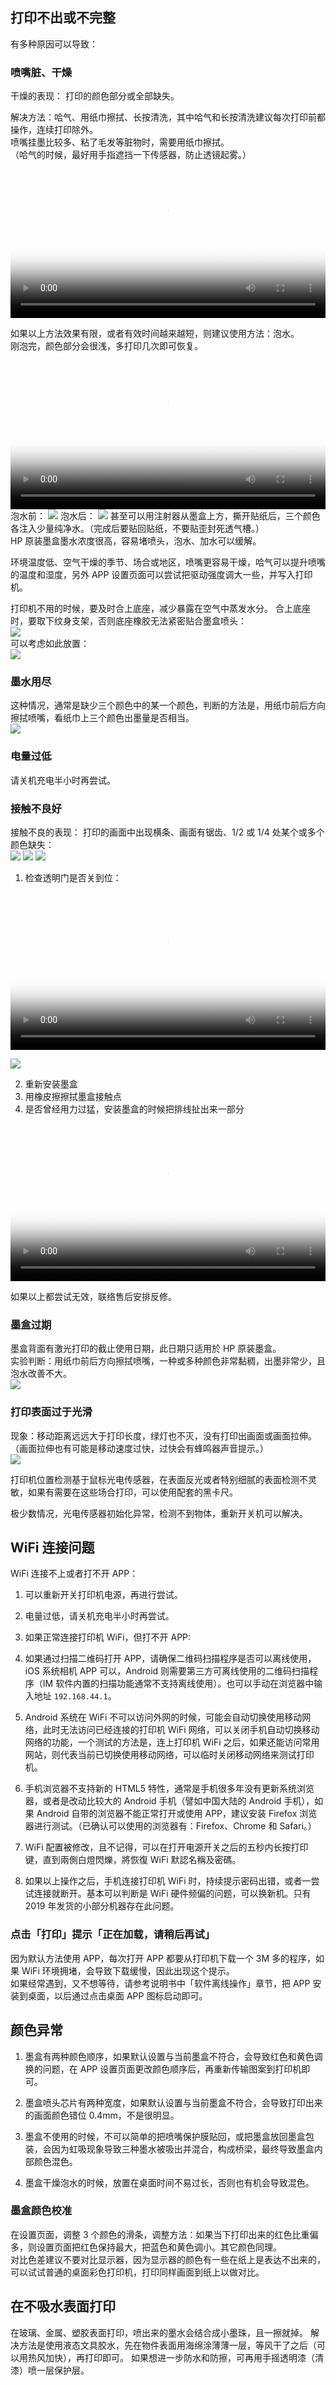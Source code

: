 ## 打印不出或不完整
有多种原因可以导致：

### 喷嘴脏、干燥
干燥的表现：
打印的颜色部分或全部缺失。

解决方法：哈气、用纸巾擦拭、长按清洗，其中哈气和长按清洗建议每次打印前都操作，连续打印除外。  
喷嘴挂墨比较多、粘了毛发等脏物时，需要用纸巾擦拭。  
（哈气的时候，最好用手指遮挡一下传感器，防止透镜起雾。）
<video width="100%" controls poster="video/dry1.png"><source src="video/dry1.mp4" type="video/mp4"></video>

如果以上方法效果有限，或者有效时间越来越短，则建议使用方法：泡水。  
刚泡完，颜色部分会很浅，多打印几次即可恢复。
<video width="100%" controls poster="video/dry2.png"><source src="video/dry2.mp4" type="video/mp4"></video>
泡水前：
<img style="max-width:100%;" src="img/dry2.1.jpg">
泡水后：
<img style="max-width:100%;" src="img/dry2.2.jpg">
甚至可以用注射器从墨盒上方，撕开贴纸后，三个颜色各注入少量纯净水。（完成后要贴回贴纸，不要贴歪封死透气槽。）  
HP 原装墨盒墨水浓度很高，容易堵喷头，泡水、加水可以缓解。

环境温度低、空气干燥的季节、场合或地区，喷嘴更容易干燥，哈气可以提升喷嘴的温度和湿度，另外 APP 设置页面可以尝试把驱动强度调大一些，并写入打印机。

打印机不用的时候，要及时合上底座，减少暴露在空气中蒸发水分。
合上底座时，要取下纹身支架，否则底座橡胶无法紧密贴合墨盒喷头：  
<img style="max-width:100%;" src="img/b1.jpg">  
可以考虑如此放置：  
<img style="max-width:100%;" src="img/b2.jpg">

### 墨水用尽
这种情况，通常是缺少三个颜色中的某一个颜色，判断的方法是，用纸巾前后方向擦拭喷嘴，看纸巾上三个颜色出墨量是否相当。  
<img style="max-width:100%;" src="img/tissue.jpg">

### 电量过低
请关机充电半小时再尝试。

### 接触不良好
接触不良的表现：
打印的画面中出现横条、画面有锯齿、1/2 或 1/4 处某个或多个颜色缺失：  
<img style="max-width:100%;" src="img/conn_b.jpg">
<img style="max-width:100%;" src="img/conn_a.png">
<img style="max-width:100%;" src="img/conn_c.png">

1. 检查透明门是否关到位：

<video width="100%" controls poster="video/conn1.png"><source src="video/conn1.mp4" type="video/mp4"></video>

<img style="max-width:100%;" src="img/conn1.png">  

2. 重新安装墨盒
3. 用橡皮擦擦拭墨盒接触点
4. 是否曾经用力过猛，安装墨盒的时候把排线扯出来一部分

<video width="100%" controls poster="video/conn2.png"><source src="video/conn2.mp4" type="video/mp4"></video>

如果以上都尝试无效，联络售后安排反修。

### 墨盒过期
墨盒背面有激光打印的截止使用日期，此日期只适用於 HP 原装墨盒。  
实验判断：用纸巾前后方向擦拭喷嘴，一种或多种颜色非常黏稠，出墨非常少，且泡水改善不大。  
<img style="max-width:100%;" src="img/tissue2.jpg">


### 打印表面过于光滑
现象：移动距离远远大于打印长度，绿灯也不灭，没有打印出画面或画面拉伸。
（画面拉伸也有可能是移动速度过快，过快会有蜂鸣器声音提示。）  
<img style="max-width:100%;" src="img/stretch.jpg">

打印机位置检测基于鼠标光电传感器，在表面反光或者特别细腻的表面检测不灵敏，如果有需要在这些场合打印，可以使用配套的黑卡尺。

极少数情况，光电传感器初始化异常，检测不到物体，重新开关机可以解决。


## WiFi 连接问题
WiFi 连接不上或者打不开 APP：

1. 可以重新开关打印机电源，再进行尝试。

2. 电量过低，请关机充电半小时再尝试。

3. 如果正常连接打印机 WiFi，但打不开 APP:

  1. 如果通过扫描二维码打开 APP，请确保二维码扫描程序是否可以离线使用，iOS 系统相机 APP 可以，Android 则需要第三方可离线使用的二维码扫描程序（IM 软件内置的扫描功能通常不支持离线使用）。也可以手动在浏览器中输入地址 `192.168.44.1`。

  2. Android 系统在 WiFi 不可以访问外网的时候，可能会自动切换使用移动网络，此时无法访问已经连接的打印机 WiFi 网络，可以关闭手机自动切换移动网络的功能，一个测试的方法是，连上打印机 WiFi 之后，如果还能访问常用网站，则代表当前已切换使用移动网络，可以临时关闭移动网络来测试打印机。

  3. 手机浏览器不支持新的 HTML5 特性，通常是手机很多年没有更新系统浏览器，或者是改动比较大的 Android 手机（譬如中国大陆的 Android 手机），如果 Android 自带的浏览器不能正常打开或使用 APP，建议安装 Firefox 浏览器进行测试。（已确认可以使用的浏览器有：Firefox、Chrome 和 Safari。）

4. WiFi 配置被修改，且不记得，可以在打开电源开关之后的五秒内长按打印键，直到兩側白燈閃爍，將恢復 WiFi 默認名稱及密碼。

5. 如果以上操作之后，手机连接打印机 WiFi 时，持续提示密码出错，或者一尝试连接就断开。基本可以判断是 WiFi 硬件频偏的问题，可以换新机。只有 2019 年发货的小部分机器存在此问题。

### 点击「打印」提示「正在加载，请稍后再试」
因为默认方法使用 APP，每次打开 APP 都要从打印机下载一个 3M 多的程序，如果 WiFi 环境拥堵，会导致下载缓慢，因此出现这个提示。  
如果经常遇到，又不想等待，请参考说明书中「软件离线操作」章节，把 APP 安装到桌面，以后通过点击桌面 APP 图标启动即可。

## 颜色异常
1. 墨盒有两种颜色顺序，如果默认设置与当前墨盒不符合，会导致红色和黄色调换的问题，在 APP 设置页面更改颜色顺序后，再重新传输图案到打印机即可。

2. 墨盒喷头芯片有两种宽度，如果默认设置与当前墨盒不符合，会导致打印出来的画面颜色错位 0.4mm，不是很明显。

3. 墨盒不使用的时候，不可以简单的把喷嘴保护膜贴回，或把墨盒放回墨盒包装，会因为虹吸现象导致三种墨水被吸出并混合，构成桥梁，最终导致墨盒内部颜色混色。

4. 墨盒干燥泡水的时候，放置在桌面时间不易过长，否则也有机会导致混色。

### 墨盒颜色校准
在设置页面，调整 3 个颜色的滑条，调整方法：如果当下打印出来的红色比重偏多，则设置页面把红色保持最大，把蓝色和黄色调小。其它颜色同理。  
对比色差建议不要对比显示器，因为显示器的颜色有一些在纸上是表达不出来的，可以试试普通的桌面彩色打印机，打印同样画面到纸上以做对比。

## 在不吸水表面打印
在玻璃、金属、塑胶表面打印，喷出来的墨水会结合成小墨珠，且一擦就掉。
解决方法是使用液态文具胶水，先在物件表面用海绵涂薄薄一层，等风干了之后（可以用热风加快），再打印即可。
如果想进一步防水和防擦，可再用手摇透明漆（清漆）喷一层保护层。

